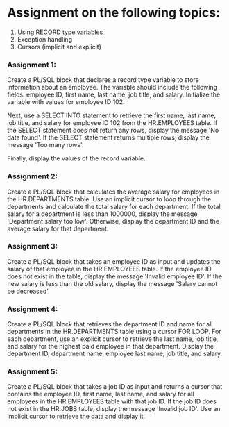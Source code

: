 # Assignment on the following topics:

1. Using RECORD type variables
1. Exception handling
1. Cursors (implicit and explicit)

### Assignment 1:

Create a PL/SQL block that declares a record type variable to store information about an employee. The variable should include the following fields: employee ID, first name, last name, job title, and salary. Initialize the variable with values for employee ID 102.

Next, use a SELECT INTO statement to retrieve the first name, last name, job title, and salary for employee ID 102 from the HR.EMPLOYEES table. If the SELECT statement does not return any rows, display the message 'No data found'. If the SELECT statement returns multiple rows, display the message 'Too many rows'.

Finally, display the values of the record variable.

### Assignment 2:

Create a PL/SQL block that calculates the average salary for employees in the HR.DEPARTMENTS table. Use an implicit cursor to loop through the departments and calculate the total salary for each department. If the total salary for a department is less than 1000000, display the message 'Department salary too low'. Otherwise, display the department ID and the average salary for that department.

### Assignment 3:

Create a PL/SQL block that takes an employee ID as input and updates the salary of that employee in the HR.EMPLOYEES table. If the employee ID does not exist in the table, display the message 'Invalid employee ID'. If the new salary is less than the old salary, display the message 'Salary cannot be decreased'.

### Assignment 4:

Create a PL/SQL block that retrieves the department ID and name for all departments in the HR.DEPARTMENTS table using a cursor FOR LOOP. For each department, use an explicit cursor to retrieve the last name, job title, and salary for the highest paid employee in that department. Display the department ID, department name, employee last name, job title, and salary.

### Assignment 5:

Create a PL/SQL block that takes a job ID as input and returns a cursor that contains the employee ID, first name, last name, and salary for all employees in the HR.EMPLOYEES table with that job ID. If the job ID does not exist in the HR.JOBS table, display the message 'Invalid job ID'. Use an implicit cursor to retrieve the data and display it.
